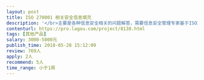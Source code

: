 ```yaml
---                
layout: post       
title: ISO 270001 相关安全信息填充           
description: '</br>主要是各种信息安全相关的问题解答，需要信息安全管理专家基于ISO270001 体系填充相关信息安全问题。</br></br>有意向需约聊</br>'     
contenturl: https://pro.lagou.com/project/8130.html      
tags: [其他产品]            
salary: 3000-5000元          
publish_time: 2018-05-28 15:12:09         
review: 769人                   
apply: 2人                   
recommend: 5人                   
time_range: 小于1周              
---                 
```

